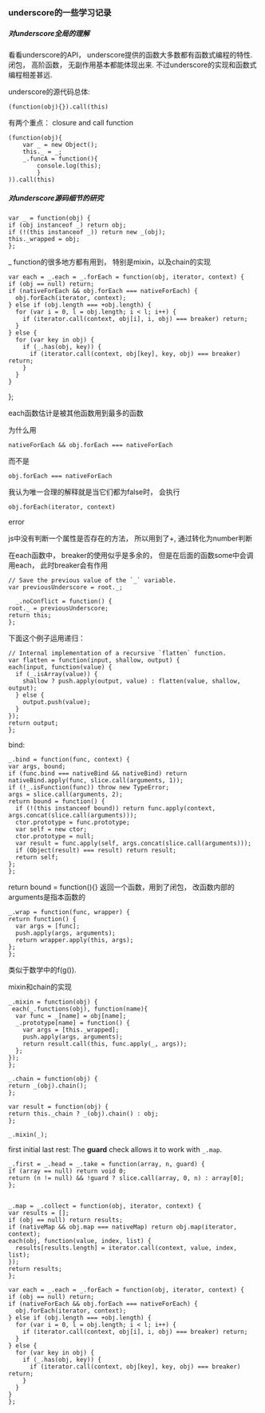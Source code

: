 ### underscore的一些学习记录 ###

##### 对underscore全局的理解 #####
看看underscore的API， underscore提供的函数大多数都有函数式编程的特性. 闭包， 高阶函数， 无副作用基本都能体现出来. 不过underscore的实现和函数式编程相差甚远.

underscore的源代码总体:

    (function(obj){}).call(this)
	
有两个重点： closure and call function

    (function(obj){
	    var _ = new Object();
		this._ = _;
		_.funcA = function(){
		    console.log(this);
			}
	)).call(this)
	
##### 对underscore源码细节的研究 #####

    var _ = function(obj) {
    if (obj instanceof _) return obj;
    if (!(this instanceof _)) return new _(obj);
    this._wrapped = obj;
    };

_ function的很多地方都有用到， 特别是mixin，以及chain的实现

    var each = _.each = _.forEach = function(obj, iterator, context) {
    if (obj == null) return;
    if (nativeForEach && obj.forEach === nativeForEach) {
      obj.forEach(iterator, context);
    } else if (obj.length === +obj.length) {
      for (var i = 0, l = obj.length; i < l; i++) {
        if (iterator.call(context, obj[i], i, obj) === breaker) return;
      }
    } else {
      for (var key in obj) {
        if (_.has(obj, key)) {
          if (iterator.call(context, obj[key], key, obj) === breaker) return;
        }
      }
    }
   };

each函数估计是被其他函数用到最多的函数

为什么用

    nativeForEach && obj.forEach === nativeForEach
	
而不是

    obj.forEach === nativeForEach
	
我认为唯一合理的解释就是当它们都为false时， 会执行 

    obj.forEach(iterator, context)
	
error

js中没有判断一个属性是否存在的方法， 所以用到了+, 通过转化为number判断

在each函数中， breaker的使用似乎是多余的， 但是在后面的函数some中会调用each， 此时breaker会有作用

    // Save the previous value of the `_` variable.
    var previousUnderscore = root._;

      _.noConflict = function() {
    root._ = previousUnderscore;
    return this;
    };

下面这个例子运用递归：

    // Internal implementation of a recursive `flatten` function.
    var flatten = function(input, shallow, output) {
    each(input, function(value) {
      if (_.isArray(value)) {
        shallow ? push.apply(output, value) : flatten(value, shallow, output);
      } else {
        output.push(value);
      }
    });
    return output;
    };


bind:
    
	_.bind = function(func, context) {
    var args, bound;
    if (func.bind === nativeBind && nativeBind) return nativeBind.apply(func, slice.call(arguments, 1));
    if (!_.isFunction(func)) throw new TypeError;
    args = slice.call(arguments, 2);
    return bound = function() {
      if (!(this instanceof bound)) return func.apply(context, args.concat(slice.call(arguments)));
      ctor.prototype = func.prototype;
      var self = new ctor;
      ctor.prototype = null;
      var result = func.apply(self, args.concat(slice.call(arguments)));
      if (Object(result) === result) return result;
      return self;
    };
    };

return bound = function(){}
返回一个函数，用到了闭包， 改函数内部的arguments是指本函数的


    _.wrap = function(func, wrapper) {
    return function() {
      var args = [func];
      push.apply(args, arguments);
      return wrapper.apply(this, args);
    };
    };

类似于数学中的f(g()).

mixin和chain的实现

    _.mixin = function(obj) {
     each(_.functions(obj), function(name){
      var func = _[name] = obj[name];
      _.prototype[name] = function() {
        var args = [this._wrapped];
        push.apply(args, arguments);
        return result.call(this, func.apply(_, args));
      };
    });
    };

    _.chain = function(obj) {
    return _(obj).chain();
    };

    var result = function(obj) {
    return this._chain ? _(obj).chain() : obj;
    };

    _.mixin(_);


first initial last rest: The **guard** check allows it to work with `_.map`.

    _.first = _.head = _.take = function(array, n, guard) {
    if (array == null) return void 0;
    return (n != null) && !guard ? slice.call(array, 0, n) : array[0];
    };


    _.map = _.collect = function(obj, iterator, context) {
    var results = [];
    if (obj == null) return results;
    if (nativeMap && obj.map === nativeMap) return obj.map(iterator, context);
    each(obj, function(value, index, list) {
      results[results.length] = iterator.call(context, value, index, list);
    });
    return results;
    };

    var each = _.each = _.forEach = function(obj, iterator, context) {
    if (obj == null) return;
    if (nativeForEach && obj.forEach === nativeForEach) {
      obj.forEach(iterator, context);
    } else if (obj.length === +obj.length) {
      for (var i = 0, l = obj.length; i < l; i++) {
        if (iterator.call(context, obj[i], i, obj) === breaker) return;
      }
    } else {
      for (var key in obj) {
        if (_.has(obj, key)) {
          if (iterator.call(context, obj[key], key, obj) === breaker) return;
        }
      }
    }
    };
